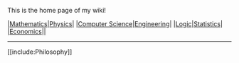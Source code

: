 This is the home page of my wiki!

|[Mathematics](./Mathematics/Home)|[Physics](./Physics/)|
|[Computer Science](./Computer-Science/)|[Engineering](./Engineering/)|
|[Logic](./Logic/)|[Statistics](./Statistics/)|
|[Economics](./Economics/)||


---

[[include:Philosophy]]